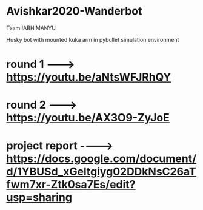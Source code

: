# Avishkar2020-Wanderbot
Team !ABHIMANYU

Husky bot with mounted kuka arm in pybullet simulation environment

# round 1 ---> https://youtu.be/aNtsWFJRhQY
# round 2 ---> https://youtu.be/AX3O9-ZyJoE

# project report ----> https://docs.google.com/document/d/1YBUSd_xGeltgiyg02DDkNsC26aTfwm7xr-Ztk0sa7Es/edit?usp=sharing
